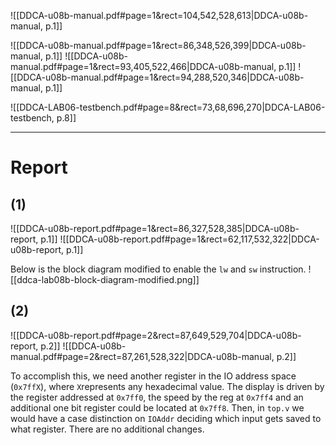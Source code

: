 

![[DDCA-u08b-manual.pdf#page=1&rect=104,542,528,613|DDCA-u08b-manual, p.1]]


![[DDCA-u08b-manual.pdf#page=1&rect=86,348,526,399|DDCA-u08b-manual, p.1]]
![[DDCA-u08b-manual.pdf#page=1&rect=93,405,522,466|DDCA-u08b-manual, p.1]]
![[DDCA-u08b-manual.pdf#page=1&rect=94,288,520,346|DDCA-u08b-manual, p.1]]


![[DDCA-LAB06-testbench.pdf#page=8&rect=73,68,696,270|DDCA-LAB06-testbench, p.8]]




---




<div class="page-break" style="page-break-before: always;"></div>


# Report

## (1)
![[DDCA-u08b-report.pdf#page=1&rect=86,327,528,385|DDCA-u08b-report, p.1]]
![[DDCA-u08b-report.pdf#page=1&rect=62,117,532,322|DDCA-u08b-report, p.1]]

Below is the block diagram modified to enable the `lw` and `sw` instruction.
![[ddca-lab08b-block-diagram-modified.png]]


<div class="page-break" style="page-break-before: always;"></div>

## (2)
![[DDCA-u08b-report.pdf#page=2&rect=87,649,529,704|DDCA-u08b-report, p.2]]
![[DDCA-u08b-manual.pdf#page=2&rect=87,261,528,322|DDCA-u08b-manual, p.2]]

To accomplish this, we need another register in the IO address space (`0x7ffX`), where `X`represents any hexadecimal value. The display is driven by the register addressed at `0x7ff0`, the speed by the reg at `0x7ff4` and an additional one bit register could be located at `0x7ff8`. Then, in `top.v` we would have a case distinction on `IOAddr` deciding which input gets saved to what register. There are no additional changes.
